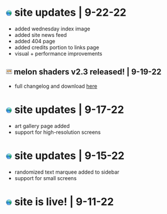 # <img src="img/update.png"> site updates | 9-22-22
- added wednesday index image
- added site news feed
- added 404 page
- added credits portion to links page
- visual + performance improvements

## <img src="img/news.png"> melon shaders v2.3 released! | 9-19-22
- full changelog and download [here](https://github.com/ashie404/MelonShaders/releases/tag/v2.3)

# <img src="img/update.png"> site updates | 9-17-22
- art gallery page added
- support for high-resolution screens

# <img src="img/update.png"> site updates | 9-15-22
- randomized text marquee added to sidebar
- support for small screens

# <img src="img/update.png"> site is live! | 9-11-22